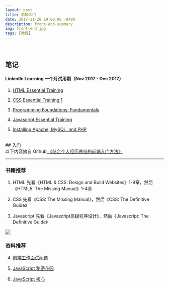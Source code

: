 ```yaml
---
layout: post
title: 前端入门
date: 2017-11-28 19:00:00 -0400
description: front-end-summary
img: front-end.jpg
tags: [教程]
---
```



<br>

## 笔记

#### LinkedIn Learning 一个月试用期（Nov 2017 - Dec 2017）

1. <a href="{{ site.url }}{{ site.baseurl }}/course/2017-11-14-HTML-Essential-Training" target="_blank"> HTML Essential Training</a>

2. <a href="{{ site.url }}{{ site.baseurl }}/course/2017-11-16-CSS-Essential-Training-1" target="_blank"> CSS Essential Training 1 </a>


3. <a href="{{ site.url }}{{ site.baseurl }}/course/2017-11-25-programming-foundation" target="_blank"> Programming Foundations: Fundamentals</a>


4. <a href="{{ site.url }}{{ site.baseurl }}/course/2017-11-26-Javascript-Essential-Training" target="_blank"> Javascript Essential Training</a>

5. <a href="{{ site.url }}{{ site.baseurl }}/course/2017-11-28-Installing-Apache-MySQL-PHP" target="_blank">Installing Apache, MySQL, and PHP</a>



<br>
## 入门


<br>
以下内容摘自 Github<a href="https://github.com/qiu-deqing/FE-learning" target="_blank"> 《结合个人经历总结的前端入门方法》</a>
<hr>


### 书籍推荐

1. HTML 先看《HTML & CSS: Design and Build Websites》1-9章，然后《HTML5: The Missing Manual》1-4章

2. CSS 先看《CSS: The Missing Manual》，然后《CSS: The Definitive Guide》

3. Javascript 先看《Javascript高级程序设计》，然后《Javascript: The Definitive Guide》

<img src="{{ site.url }}{{ site.baseurl }}/assets/img/content/book-list.png" >

### 资料推荐

4. <a href="https://github.com/h5bp/Front-end-Developer-Interview-Questions/tree/master/Translations/Chinese" target="_blank">前端工作面试问题</a>

5. <a href="http://bonsaiden.github.io/JavaScript-Garden/zh/" target="_blank">JavaScript 秘密花园</a>

6. <a href="http://weizhifeng.net/javascript-the-core.html" target="_blank">JavaScript 核心</a>